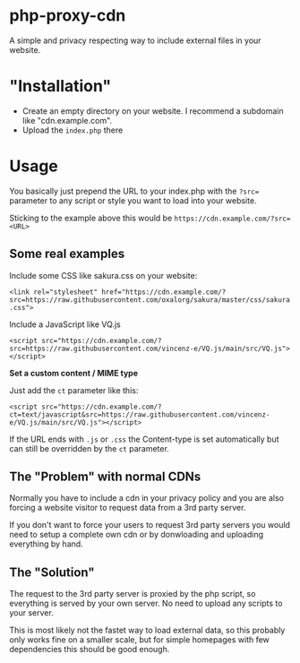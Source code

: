 # php-proxy-cdn

A simple and privacy respecting way to include external files in your website.

# "Installation"

- Create an empty directory on your website. I recommend a subdomain like "cdn.example.com".
- Upload the `index.php` there

# Usage

You basically just prepend the URL to your index.php with the `?src=` parameter to any script or style you want to load into your website.

Sticking to the example above this would be `https://cdn.example.com/?src=<URL>`

## Some real examples

Include some CSS like sakura.css on your website:

`<link rel="stylesheet" href="https://cdn.example.com/?src=https://raw.githubusercontent.com/oxalorg/sakura/master/css/sakura.css">`

Include a JavaScript like VQ.js

`<script src="https://cdn.example.com/?src=https://raw.githubusercontent.com/vincenz-e/VQ.js/main/src/VQ.js"></script>`

**Set a custom content / MIME type** 

Just add the `ct` parameter like this:

`<script src="https://cdn.example.com/?ct=text/javascript&src=https://raw.githubusercontent.com/vincenz-e/VQ.js/main/src/VQ.js"></script>`

If the URL ends with `.js` or `.css` the Content-type is set automatically but can still be overridden by the `ct` parameter.

## The "Problem" with normal CDNs

Normally you have to include a cdn in your privacy policy and you are also forcing a website visitor to request data from a 3rd party server.

If you don't want to force your users to request 3rd party servers you would need to setup a complete own cdn or by donwloading and uploading everything by hand.

## The "Solution"

The request to the 3rd party server is proxied by the php script, so everything is served by your own server. No need to upload any scripts to your server.

This is most likely not the fastet way to load external data, so this probably only works fine on a smaller scale, but for simple homepages with few dependencies this should be good enough.
